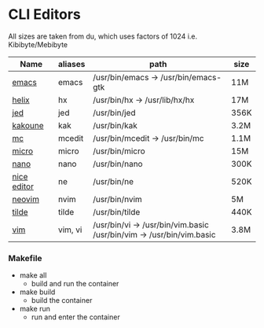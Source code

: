 # CLI Editors
All sizes are taken from du, which uses factors of 1024 i.e. Kibibyte/Mebibyte

Name | aliases | path | size
---|---|---|---|
[emacs](https://www.gnu.org/software/emacs/download.html#gnu-linux) | emacs | /usr/bin/emacs -> /usr/bin/emacs-gtk | 11M
[helix](https://github.com/helix-editor/helix?tab=readme-ov-file#installation) | hx | /usr/bin/hx -> /usr/lib/hx/hx | 17M
[jed](https://www.jedsoft.org/jed/download.html) | jed | /usr/bin/jed | 356K
[kakoune](https://github.com/mawww/kakoune?tab=readme-ov-file#installing) | kak | /usr/bin/kak | 3.2M
[mc](https://github.com/MidnightCommander/mc) | mcedit | /usr/bin/mcedit -> /usr/bin/mc | 1.1M
[micro](https://github.com/zyedidia/micro?tab=readme-ov-file#package-managers) | micro | /usr/bin/micro | 15M
[nano](https://www.nano-editor.org/download.php) | nano | /usr/bin/nano | 300K
[nice editor](https://github.com/vigna/ne/?tab=readme-ov-file#ports) | ne | /usr/bin/ne | 520K
[neovim](https://github.com/neovim/neovim?tab=readme-ov-file#install-from-package) | nvim | /usr/bin/nvim | 5M
[tilde](https://os.ghalkes.nl/tilde/download.html) | tilde | /usr/bin/tilde | 440K
[vim](https://github.com/vim/vim) | vim, vi | /usr/bin/vi -> /usr/bin/vim.basic<br>/usr/bin/vim -> /usr/bin/vim.basic | 3.8M


### Makefile
- make all
  - build and run the container
- make build
  - build the container
- make run
  - run and enter the container
